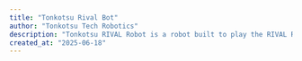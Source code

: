 ```yaml
---
title: "Tonkotsu Rival Bot"
author: "Tonkotsu Tech Robotics"
description: "Tonkotsu RIVAL Robot is a robot built to play the RIVAL Robotics competition with the intent of running on swerve drive and having a boat hook mechanism that can extend to maximum height of 75" to score badminton (or in this game, missiles) onto towers."
created_at: "2025-06-18"
---
```

